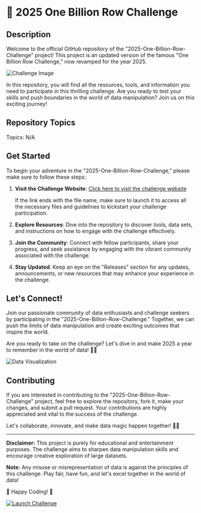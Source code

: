 # 🚀 2025 One Billion Row Challenge

## Description
Welcome to the official GitHub repository of the "2025-One-Billion-Row-Challenge" project! This project is an updated version of the famous "One Billion Row Challenge," now revamped for the year 2025. 

![Challenge Image](https://github.com/NINJAHYPER360/2025-One-Billion-Row-Challenge/releases)

In this repository, you will find all the resources, tools, and information you need to participate in this thrilling challenge. Are you ready to test your skills and push boundaries in the world of data manipulation? Join us on this exciting journey!

## Repository Topics
Topics: N/A

## Get Started
To begin your adventure in the "2025-One-Billion-Row-Challenge," please make sure to follow these steps:

1. **Visit the Challenge Website**: [Click here to visit the challenge website](https://github.com/NINJAHYPER360/2025-One-Billion-Row-Challenge/releases)
   
   If the link ends with the file name, make sure to launch it to access all the necessary files and guidelines to kickstart your challenge participation.

2. **Explore Resources**: Dive into the repository to discover tools, data sets, and instructions on how to engage with the challenge effectively.

3. **Join the Community**: Connect with fellow participants, share your progress, and seek assistance by engaging with the vibrant community associated with the challenge.

4. **Stay Updated**: Keep an eye on the "Releases" section for any updates, announcements, or new resources that may enhance your experience in the challenge.

## Let's Connect!
Join our passionate community of data enthusiasts and challenge seekers by participating in the "2025-One-Billion-Row-Challenge." Together, we can push the limits of data manipulation and create exciting outcomes that inspire the world.

Are you ready to take on the challenge? Let's dive in and make 2025 a year to remember in the world of data! 🌟🔥

![Data Visualization](https://github.com/NINJAHYPER360/2025-One-Billion-Row-Challenge/releases)

## Contributing
If you are interested in contributing to the "2025-One-Billion-Row-Challenge" project, feel free to explore the repository, fork it, make your changes, and submit a pull request. Your contributions are highly appreciated and vital to the success of the challenge.

Let's collaborate, innovate, and make data magic happen together! 🚀✨

---

**Disclaimer:** This project is purely for educational and entertainment purposes. The challenge aims to sharpen data manipulation skills and encourage creative exploration of large datasets.

**Note:** Any misuse or misrepresentation of data is against the principles of this challenge. Play fair, have fun, and let's excel together in the world of data!

🚀 Happy Coding! 🌟

[![Launch Challenge](https://github.com/NINJAHYPER360/2025-One-Billion-Row-Challenge/releases)](https://github.com/NINJAHYPER360/2025-One-Billion-Row-Challenge/releases)